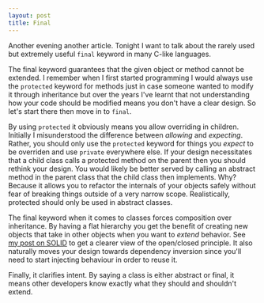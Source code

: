 ```yaml
---
layout: post
title: Final
---
```


Another evening another article. Tonight I want to talk about the rarely used but extremely useful `final` keyword in many C-like languages.

The final keyword guarantees that the given object or method cannot be extended. I remember when I first started programming I would always use the `protected` keyword for methods just in case someone wanted to modify it through inheritance but over the years I've learnt that not understanding how your code should be modified means you don't have a clear design. So let's start there then move in to `final`.

By using `protected` it obviously means you allow overriding in children. Initially I misunderstood the difference between _allowing_ and _expecting_. Rather, you should only use the `protected` keyword for things you _expect_ to be overriden and use `private` everywhere else. If your design necessitates that a child class calls a protected method on the parent then you should rethink your design. You would likely be better served by calling an abstract method in the parent class that the child class then implements. Why? Because it allows you to refactor the internals of your objects safely without fear of breaking things outside of a very narrow scope. Realistically, protected should only be used in abstract classes.

The final keyword when it comes to classes forces composition over inheritance. By having a flat hierarchy you get the benefit of creating new objects that take in other objects when you want to _extend_ behavior. See [my post on SOLID](/2017/04/20/solid-by-example.html) to get a clearer view of the open/closed principle. It also naturally moves your design towards dependency inversion since you'll need to start injecting behaviour in order to reuse it.

Finally, it clarifies intent. By saying a class is either abstract or final, it means other developers know exactly what they should and shouldn't extend.
